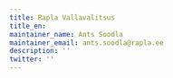 ```yaml
---
title: Rapla Vallavalitsus
title_en:
maintainer_name: Ants Soodla
maintainer_email: ants.soodla@rapla.ee
description: ''
twitter: ''
---
```

